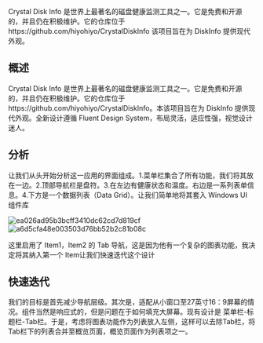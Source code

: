 Crystal Disk Info 是世界上最著名的磁盘健康监测工具之一。它是免费和开源的，并且仍在积极维护。它的仓库位于https://github.com/hiyohiyo/CrystalDiskInfo 该项目旨在为 DiskInfo 提供现代外观。

## 概述

Crystal Disk Info 是世界上最著名的磁盘健康监测工具之一。它是免费和开源的，并且仍在积极维护。它的仓库位于https://github.com/hiyohiyo/CrystalDiskInfo。本该项目旨在为 DiskInfo 提供现代外观。全新设计遵循 Fluent Design System，布局灵活，适应性强，视觉设计迷人。

## 分析

让我们从头开始分析这一应用的界面组成。1.菜单栏集合了所有功能，我们将其放在一边。2.顶部导航栏是盘符。3.在左边有健康状态和温度。右边是一系列表单信息。4.下方是一个数据列表（Data Grid）。让我们简单地将其套入 Windows UI 组件库

![ea026ad95b3bcff3410dc62cd7d819cf](https://github.com/user-attachments/assets/694ab5a9-6625-493a-8c3b-575940f15be6)
![a6d5cfa48e003503d76bb52b2c81b08c](https://github.com/user-attachments/assets/0a82e88f-f5bc-4da9-aa13-bf9bd27fb9e5)

这里启用了 Item1，Item2 的 Tab 导航，这是因为他有一个复杂的图表功能，我决定将其纳入第一个 Item让我们快速迭代这个设计

## 快速迭代
我们的目标是首先减少导航层级。其次是，适配从小窗口至27英寸16：9屏幕的情况。组件当然是响应式的，但是问题在于如何填充大屏幕。现有设计是 菜单栏-标题栏-Tab栏。于是，考虑将图表功能作为列表放入左侧，这样可以去除Tab栏，将Tab栏下的列表合并至概览页面，概览页面作为列表项之一。
